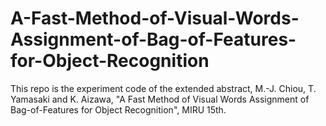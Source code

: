 # A-Fast-Method-of-Visual-Words-Assignment-of-Bag-of-Features-for-Object-Recognition
This repo is the experiment code of the extended abstract, M.-J. Chiou, T. Yamasaki and K. Aizawa, "A Fast Method of Visual Words Assignment of Bag-of-Features for Object Recognition", MIRU 15th.
